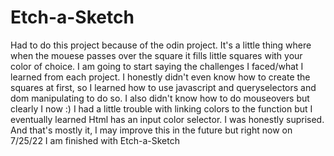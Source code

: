 # Etch-a-Sketch
Had to do this project because of the odin project. It's a little thing where when the mouese passes over the square it fills little squares with your color of choice.
I am going to start saying the challenges I faced/what I learned from each project.
I honestly didn't even know how to create the squares at first, so I learned how to use javascript and queryselectors and dom manipulating to do so.
I also didn't know how to do mouseovers but clearly I now :)
I had a little trouble with linking colors to the function but I eventually learned Html has an input color selector. I was honestly suprised.
And that's mostly it, I may improve this in the future but right now on 7/25/22 I am finished with Etch-a-Sketch